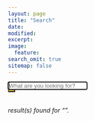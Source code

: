 ```yaml
---
layout: page
title: "Search"
date: 
modified:
excerpt:
image:
  feature:
search_omit: true
sitemap: false
---
```

  

<!-- Search form -->

<div class="row">
  <div class="small-12 columns">
<form method="get" action="{{ site.url }}/search/" data-search-form class="simple-search">
      <div class="row collapse">
        <div class="small-11 columns">
  <input style="border-width:0px;" type="search" name="q" id="q" placeholder="What are you looking for?" data-search-input autofocus />
		 </div>
        <div class="small-1 columns">
<button style="background-color: #FEC110;" type="submit"><i class="fa fa-search"></i></button>
  </div>
  </div>
</form>
</div>
</div>
<!-- Search results placeholder -->
<h6 data-search-found>
  <span data-search-found-count></span> result(s) found for &ldquo;<span data-search-found-term></span>&rdquo;.
</h6>
<ul data-search-results></ul>

<!-- Search result template -->
<script type="text/x-template" id="search-result">
  <li><article>
    <a style="color:#FEC110;"href="##Url##">##Title##</a><br>
	<a style="color:#000;"href="##Url##">##Excerpt##</a>
	<a style="color:#000;"href="##Url##">{{ tag }}</a>
  </article></li>
</script>
